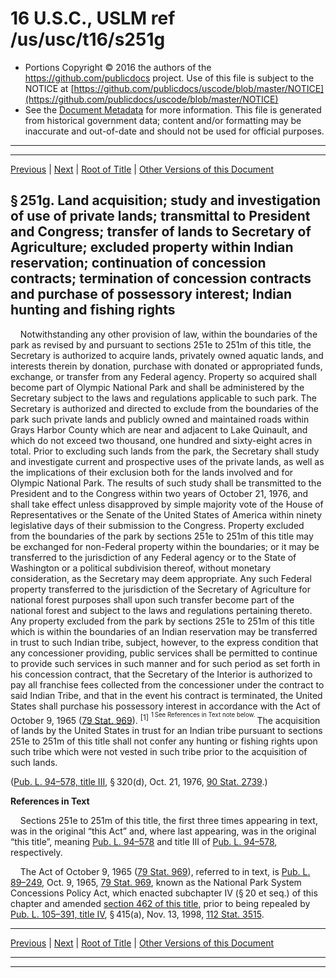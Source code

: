 ---
---

# 16 U.S.C., USLM ref /us/usc/t16/s251g

* Portions Copyright © 2016 the authors of the https://github.com/publicdocs project.
  Use of this file is subject to the NOTICE at [https://github.com/publicdocs/uscode/blob/master/NOTICE](https://github.com/publicdocs/uscode/blob/master/NOTICE)
* See the [Document Metadata](././../../../../..//README.md) for more information.
  This file is generated from historical government data; content and/or formatting may be inaccurate and out-of-date and should not be used for official purposes.

----------
----------

[Previous](./../../../../..//us/usc/t16/ch1/schXXVII/m__us_usc_t16_s251f.md) | [Next](./../../../../..//us/usc/t16/ch1/schXXVII/m__us_usc_t16_s251h.md) | [Root of Title](./../../../../../) | [Other Versions of this Document](https://publicdocs.github.io/go/links?ns=uslm&ref=%2Fus%2Fusc%2Ft16%2Fs251g)

## § 251g. Land acquisition; study and investigation of use of private lands; transmittal to President and Congress; transfer of lands to Secretary of Agriculture; excluded property within Indian reservation; continuation of concession contracts; termination of concession contracts and purchase of possessory interest; Indian hunting and fishing rights

    Notwithstanding any other provision of law, within the boundaries of the park as revised by and pursuant to sections 251e to 251m of this title, the Secretary is authorized to acquire lands, privately owned aquatic lands, and interests therein by donation, purchase with donated or appropriated funds, exchange, or transfer from any Federal agency. Property so acquired shall become part of Olympic National Park and shall be administered by the Secretary subject to the laws and regulations applicable to such park. The Secretary is authorized and directed to exclude from the boundaries of the park such private lands and publicly owned and maintained roads within Grays Harbor County which are near and adjacent to Lake Quinault, and which do not exceed two thousand, one hundred and sixty-eight acres in total. Prior to excluding such lands from the park, the Secretary shall study and investigate current and prospective uses of the private lands, as well as the implications of their exclusion both for the lands involved and for Olympic National Park. The results of such study shall be transmitted to the President and to the Congress within two years of October 21, 1976, and shall take effect unless disapproved by simple majority vote of the House of Representatives or the Senate of the United States of America within ninety legislative days of their submission to the Congress. Property excluded from the boundaries of the park by sections 251e to 251m of this title may be exchanged for non-Federal property within the boundaries; or it may be transferred to the jurisdiction of any Federal agency or to the State of Washington or a political subdivision thereof, without monetary consideration, as the Secretary may deem appropriate. Any such Federal property transferred to the jurisdiction of the Secretary of Agriculture for national forest purposes shall upon such transfer become part of the national forest and subject to the laws and regulations pertaining thereto. Any property excluded from the park by sections 251e to 251m of this title which is within the boundaries of an Indian reservation may be transferred in trust to such Indian tribe, subject, however, to the express condition that any concessioner providing, public services shall be permitted to continue to provide such services in such manner and for such period as set forth in his concession contract, that the Secretary of the Interior is authorized to pay all franchise fees collected from the concessioner under the contract to said Indian Tribe, and that in the event his contract is terminated, the United States shall purchase his possessory interest in accordance with the Act of October 9, 1965 ([79 Stat. 969][/us/stat/79/969]). <sup>\[1\]</sup>  <sup><sup> 1 See References in Text note below. </sup></sup>  The acquisition of lands by the United States in trust for an Indian tribe pursuant to sections 251e to 251m of this title shall not confer any hunting or fishing rights upon such tribe which were not vested in such tribe prior to the acquisition of such lands.

([Pub. L. 94–578, title III][/us/pl/94/578/tIII], § 320(d), Oct. 21, 1976, [90 Stat. 2739][/us/stat/90/2739].)

 __References in Text__ 

    Sections 251e to 251m of this title, the first three times appearing in text, was in the original “this Act” and, where last appearing, was in the original “this title”, meaning [Pub. L. 94–578][/us/pl/94/578] and title III of [Pub. L. 94–578][/us/pl/94/578], respectively.

    The Act of October 9, 1965 ([79 Stat. 969][/us/stat/79/969]), referred to in text, is [Pub. L. 89–249][/us/pl/89/249], Oct. 9, 1965, [79 Stat. 969][/us/stat/79/969], known as the National Park System Concessions Policy Act, which enacted subchapter IV (§ 20 et seq.) of this chapter and amended [section 462 of this title][/us/usc/t16/s462], prior to being repealed by [Pub. L. 105–391, title IV][/us/pl/105/391/tIV], § 415(a), Nov. 13, 1998, [112 Stat. 3515][/us/stat/112/3515].

----------

[Previous](./../../../../..//us/usc/t16/ch1/schXXVII/m__us_usc_t16_s251f.md) | [Next](./../../../../..//us/usc/t16/ch1/schXXVII/m__us_usc_t16_s251h.md) | [Root of Title](./../../../../../) | [Other Versions of this Document](https://publicdocs.github.io/go/links?ns=uslm&ref=%2Fus%2Fusc%2Ft16%2Fs251g)

----------
----------

[/us/stat/79/969]: https://publicdocs.github.io/go/links?ns=uslm&ref=%2Fus%2Fstat%2F79%2F969
[/us/pl/94/578/tIII]: https://publicdocs.github.io/go/links?ns=uslm&ref=%2Fus%2Fpl%2F94%2F578%2FtIII
[/us/stat/90/2739]: https://publicdocs.github.io/go/links?ns=uslm&ref=%2Fus%2Fstat%2F90%2F2739
[/us/pl/94/578]: https://publicdocs.github.io/go/links?ns=uslm&ref=%2Fus%2Fpl%2F94%2F578
[/us/pl/94/578]: https://publicdocs.github.io/go/links?ns=uslm&ref=%2Fus%2Fpl%2F94%2F578
[/us/stat/79/969]: https://publicdocs.github.io/go/links?ns=uslm&ref=%2Fus%2Fstat%2F79%2F969
[/us/pl/89/249]: https://publicdocs.github.io/go/links?ns=uslm&ref=%2Fus%2Fpl%2F89%2F249
[/us/stat/79/969]: https://publicdocs.github.io/go/links?ns=uslm&ref=%2Fus%2Fstat%2F79%2F969
[/us/usc/t16/s462]: https://publicdocs.github.io/go/links?ns=uslm&ref=%2Fus%2Fusc%2Ft16%2Fs462
[/us/pl/105/391/tIV]: https://publicdocs.github.io/go/links?ns=uslm&ref=%2Fus%2Fpl%2F105%2F391%2FtIV
[/us/stat/112/3515]: https://publicdocs.github.io/go/links?ns=uslm&ref=%2Fus%2Fstat%2F112%2F3515


